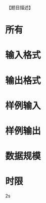 
 【题目描述】

# 所有



# 输入格式



# 输出格式



# 样例输入



# 样例输出



# 数据规模



# 时限


<p>
	<span>2s</span> 
</p>
